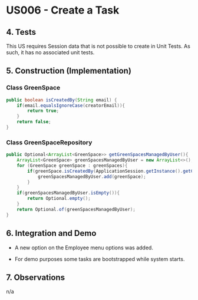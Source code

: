 # US006 - Create a Task 

## 4. Tests 

This US requires Session data that is not possible to create in Unit Tests. As such, it has no associated unit tests.

## 5. Construction (Implementation)

### Class GreenSpace 

```java
public boolean isCreatedBy(String email) {
    if(email.equalsIgnoreCase(creatorEmail)){
        return true;
    }
    return false;
}
```

### Class GreenSpaceRepository

```java
public Optional<ArrayList<GreenSpace>> getGreenSpacesManagedByUser(){
    ArrayList<GreenSpace> greenSpacesManagedByUser = new ArrayList<>();
    for (GreenSpace greenSpace : greenSpaces){
        if(greenSpace.isCreatedBy(ApplicationSession.getInstance().getCurrentSession().getUserEmail())){
            greenSpacesManagedByUser.add(greenSpace);
        }
    }
    if(greenSpacesManagedByUser.isEmpty()){
        return Optional.empty();
    }
    return Optional.of(greenSpacesManagedByUser);
}
```


## 6. Integration and Demo 

* A new option on the Employee menu options was added.

* For demo purposes some tasks are bootstrapped while system starts.


## 7. Observations

n/a